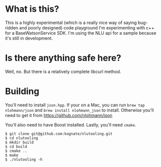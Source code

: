 # What is this?

This is a highly experimental (which is a really nice way of saying bug-ridden and poorly designed)
code playground I'm experimenting with c++ for a BaseWatsonService SDK.   I'm using the NLU api for
a sample because it's still in development.  

# Is there anything safe here?

Well, no.  But there is a relatively complete libcurl method.  


# Building

You'll need to install `json.hpp`.  If your on a Mac, you can run
`brew tap nlohmann/json` and `brew install nlohmann_json` to install.  Otherwise
you'll need to get it from https://github.com/nlohmann/json

You'll also need to have Boost installed.  Lastly, you'll need `cmake`.

```
$ git clone git@github.com:kognate/nlutooling.git
$ cd nlutooling
$ mkdir build
$ cd build
$ cmake ..
$ make
$ ./nlutooling -h
```

